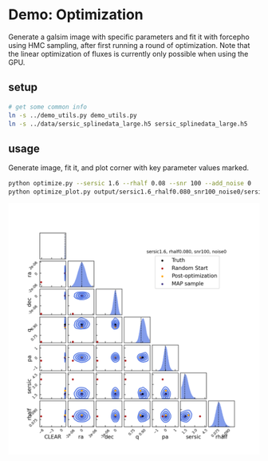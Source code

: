 # Demo: Optimization

Generate a galsim image with specific parameters and fit it with forcepho using
HMC sampling, after first running a round of optimization.  Note that the linear
optimization of fluxes is currently only possible when using the GPU.

## setup

```sh
# get some common info
ln -s ../demo_utils.py demo_utils.py
ln -s ../data/sersic_splinedata_large.h5 sersic_splinedata_large.h5
```

## usage

Generate image, fit it, and plot corner with key parameter values marked.
```sh
python optimize.py --sersic 1.6 --rhalf 0.08 --snr 100 --add_noise 0
python optimize_plot.py output/sersic1.6_rhalf0.080_snr100_noise0/sersic1.6_rhalf0.080_snr100_noise0
```

![Posterior with parameter locations after different optimization and sampling phases](./demo_optimize.png)